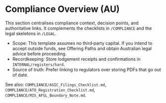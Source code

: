 # Compliance Overview (AU)

This section centralises compliance context, decision points, and authoritative links. It complements the checklists in `/COMPLIANCE` and the legal skeletons in `/LEGAL`.

- Scope: This template assumes no third‑party capital. If you intend to accept outside funds, see Offering Paths and obtain Australian legal advice before proceeding.
- Recordkeeping: Store lodgement receipts and confirmations in `INTERNAL/registers/hard`.
- Source of truth: Prefer linking to regulators over storing PDFs that go out of date.

See also: `COMPLIANCE/ASIC_Filings_Checklist.md`, `COMPLIANCE/ATO_Registration_Checklist.md`, `COMPLIANCE/MIS_AFSL_Boundary_Note.md`.
